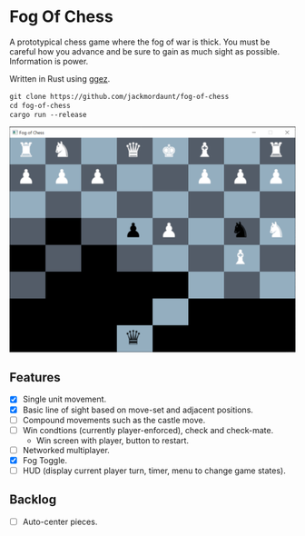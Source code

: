 # Fog Of Chess

A prototypical chess game where the fog of war is thick.
You must be careful how you advance and be sure to gain as much sight as possible.
Information is power.

Written in Rust using [ggez](https://github.com/ggez/ggez).

```
git clone https://github.com/jackmordaunt/fog-of-chess
cd fog-of-chess
cargo run --release
```

![fog of chess](doc/fog_of_chess.png)

## Features

- [x] Single unit movement.
- [x] Basic line of sight based on move-set and adjacent positions.
- [ ] Compound movements such as the castle move.
- [ ] Win condtions (currently player-enforced), check and check-mate.
    - Win screen with player, button to restart.
- [ ] Networked multiplayer.
- [x] Fog Toggle.
- [ ] HUD (display current player turn, timer, menu to change game states).

## Backlog

- [ ] Auto-center pieces.
